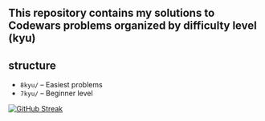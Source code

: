 ## This repository contains my solutions to Codewars problems organized by difficulty level (kyu)

## structure
- `8kyu/` – Easiest problems
- `7kyu/` – Beginner level

<!--
**Gustaveizabayo/gustaveizabayo** is a ✨ _special_ ✨ repository because its `README.md` (this file) appears on your GitHub profile.

Here are some ideas to get you started:

- 🔭 I’m currently working on ...
- 🌱 I’m currently learning ...
- 👯 I’m looking to collaborate on ...
- 🤔 I’m looking for help with ...
- 💬 Ask me about ...
- 📫 How to reach me: ...
- 😄 Pronouns: ...
- ⚡ Fun fact: ...
-->
[![GitHub Streak](https://streak-stats.demolab.com?user=gustaveizabayo&exclude_days=Sun%2CSat)](https://git.io/streak-stats)
